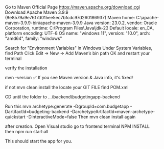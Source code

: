 Go to Maven Official Page https://maven.apache.org/download.cgi
Download 
Apache Maven 3.9.9 (8e8579a9e76f7d015ee5ec7bfcdc97d260186937)
Maven home: C:\apache-maven-3.9.9-bin\apache-maven-3.9.9
Java version: 23.0.2, vendor: Oracle Corporation, runtime: C:\Program Files\Java\jdk-23
Default locale: en_CA, platform encoding: UTF-8
OS name: "windows 11", version: "10.0", arch: "amd64", family: "windows"



Search for "Environment Variables" in Windows
Under System Variables, find Path
Click Edit → New → Add Maven’s bin path
OK and restart your terminal

verify the installation 

mvn -version
✅ If you see Maven version & Java info, it's fixed!

if not 
mvn clean install
the locate your GIT FILE find POM.xml 

CD until the folder to ...\backend\budgetingapp-backend

Run this 
mvn archetype:generate -DgroupId=com.budgetapp -DartifactId=budgeting-backend -DarchetypeArtifactId=maven-archetype-quickstart -DinteractiveMode=false
Then 
mvn clean install again 

after creation. 
Open Visual studio 
go to frontend terminal 
NPM INSTALL 
then 
npm run start:all

This should start the app for you. 

